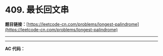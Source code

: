 # 409. 最长回文串

**题目链接：**[https://leetcode-cn.com/problems/longest-palindrome](https://leetcode-cn.com/problems/longest-palindrome)

---

<Cards card="leetcode_409_longest-palindrome"></Cards>

---

**AC 代码：**

```java

```